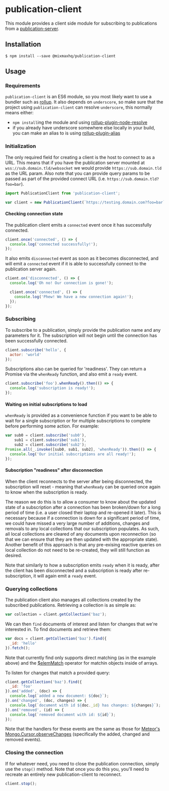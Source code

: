 publication-client
=====

This module provides a client side module for subscribing to publications from
a [publication-server](https://github.com/mixmaxhq/publication-server).

## Installation
```
$ npm install --save @mixmaxhq/publication-client
```

## Usage

### Requirements

`publication-client` is an ES6 module, so you most likely want to use a bundler
such as [rollup](https://github.com/rollup/rollup). It also depends on
`underscore`, so make sure that the project using `publication-client` can
resolve `underscore`, this normally means either:
  - `npm install`ing the module and using [rollup-plugin-node-resolve](https://github.com/rollup/rollup-plugin-node-resolve)
  - if you already have underscore somewhere else locally in your build, you
    can make an alias to is using [rollup-plugin-alias](https://github.com/frostney/rollup-plugin-alias)

### Initialization

The only required field for creating a client is the host to connect to as a
URL. This means that if you have the publication server mounted at
`wss://sub.domain.tld/websocket` we would provide `https://sub.domain.tld` as
the URL param. Also note that you can provide query params to be passed as
part of the provided connect URL (i.e. `https://sub.domain.tld?foo=bar`).

```js
import PublicationClient from 'publication-client';

var client = new PublicationClient(`https://testing.domain.com?foo=bar`);
```

#### Checking connection state

The publication client emits a `connected` event once it has successfully
connected.

```js
client.once('connected', () => {
  console.log('connected successfully!');
});
```

It also emits `disconnected` event as soon as it becomes disconnected, and
will emit a `connected` event if it is able to successfully connect to the
publication server again.
```js
client.on('disconnected', () => {
  console.log('Oh no! Our connection is gone!');

  client.once('connected', () => {
    console.log('Phew! We have a new connection again!');
  });
});
```

### Subscribing

To subscribe to a publication, simply provide the publication name and any
parameters for it. The subscription will not begin until the connection has
been successfully connected.

```js
client.subscribe('hello', {
  actor: 'world'
});
```

Subscriptions also can be queried for 'readiness'. They can return a Promise
via the `whenReady` function, and also emit a `ready` event.

```js
client.subscribe('foo').whenReady().then(() => {
  console.log('subscription is ready!');
});
```

#### Waiting on initial subscriptions to load
`whenReady` is provided as a convenience function if you want to be able to
wait for a single subscription or for multiple subscriptions to complete
before performing some action. For example:

```js
var sub0 = client.subscribe('sub0'),
    sub1 = client.subscribe('sub1'),
    sub2 = client.subscribe('sub2');
Promise.all(_.invoke([sub0, sub1, sub2], 'whenReady')).then(() => {
  console.log('Our initial subscriptions are all ready!');
});
```

#### Subscription "readiness" after disconnection
When the client reconnects to the server after being disconnected, the
subscription will reset - meaning that `whenReady` can be queried once again
to know when the subscription is ready.

The reason we do this is to allow a consumer to know about the updated state of
a subscription after a connection has been broken/down for a long period of
time (i.e. a user closed their laptop and re-opened it later). This is
necessary because if a connection is down for a significant period of time, we
could have missed a very large number of additions, changes and removals to any
local collections that our subscription populates. As such, all local
collections are cleared of any documents upon reconnection (so that we can
ensure that they are then updated with the appropriate state). Another benefit
of this approach is that any pre-exising reactive queries on local collection
do not need to be re-created, they will still function as desired.

Note that similarly to how a subscription emits `ready` when it is ready, after
the client has been disconnected and a subscription is ready after
re-subscription, it will again emit a `ready` event.

### Querying collections

The publication client also manages all collections created by the subscribed
publications. Retrieving a collection is as simple as:

```js
var collection = client.getCollection('baz');
```

We can then `find` documents of interest and listen for changes that we're
interested in. To find documents and retrieve them:

```js
var docs = client.getCollection('baz').find({
  _id: 'hello'
}).fetch();
```

Note that currently find only supports direct matching (as in the example
above) and the [$elemMatch](https://docs.mongodb.com/manual/reference/operator/query/elemMatch/) operator for matchin objects inside of arrays.

To listen for changes that match a provided query:

```js
client.getCollection('baz').find({
  _id: 'foo'
}).on('added', (doc) => {
  console.log(`added a new document: ${doc}`);
}).on('changed', (doc, changes) => {
  console.log(`document with id ${doc._id} has changes: ${changes}`);
}).on('removed', (id) => {
  console.log(`removed document with id: ${id}`);
});
```

Note that the handlers for these events are the same as those for
[Meteor's Mongo.Cursor.observeChanges](https://docs.meteor.com/api/collections.html#Mongo-Cursor-observeChanges) (specifically the added, changed and removed events).

### Closing the connection
If for whatever need, you need to close the publication connection, simply use
the `stop()` method. Note that once you do this you, you'll need to recreate an
entirely new publication-client to reconnect.

```js
client.stop();
```
